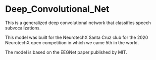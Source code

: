 # Deep_Convolutional_Net
This is a generalized deep convolutional network that classifies speech subvocalizations.

This model was built for the NeurotechX Santa Cruz club for the 2020 NeurotechX open competition in which we came 5th in the world.

The model is based on the EEGNet paper published by MIT.

